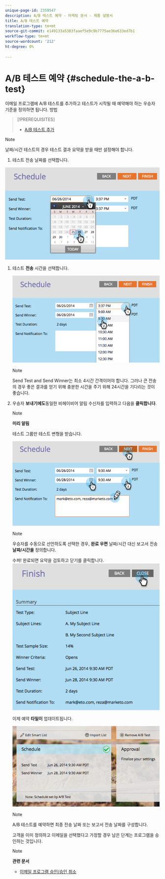 ```yaml
---
unique-page-id: 2359547
description: A/B 테스트 예약 - 마케팅 문서 - 제품 설명서
title: A/B 테스트 예약
translation-type: tm+mt
source-git-commit: e149133a5383faaef5e9c9b7775ae36e633ed7b1
workflow-type: tm+mt
source-wordcount: '212'
ht-degree: 0%

---
```



# A/B 테스트 예약 {#schedule-the-a-b-test}

이메일 프로그램에 A/B 테스트를 추가하고 테스트가 시작될 때 예약해야 하는 우승자 기준을 정의하면 됩니다. 방법

>[!PREREQUISITES]
>
>* [A/B 테스트 추가](add-an-a-b-test.md)

>



>[!NOTE]
>
>날짜/시간 테스트의 경우 테스트 결과 요약을 받을 때만 설정해야 합니다.

1. 테스트 전송 날짜를 선택합니다.

![](assets/image2014-9-12-15-3a59-3a54.png)

1. 테스트 **전송** 시간을 선택합니다.

   ![](assets/image2014-9-12-16-3a0-3a2.png)

   >[!NOTE]
   >
   >Send Test and Send Winner는 최소 4시간 간격이어야 합니다. 그러나 큰 전송의 경우 좋은 결과를 얻기 위해 충분한 시간을 주기 위해 24시간을 기다리는 것이 좋습니다.

1. 우승자 **보내기에도**&#x200B;동일한 비헤이비어 알림 수신자를 입력하고 다음을 **클릭합니다**.

   >[!NOTE]
   >
   >**미리 알림**
   >
   >
   >테스트 그룹만 테스트 변형을 받습니다.

   ![](assets/image2014-9-12-16-3a0-3a12.png)

   >[!NOTE]
   >
   >우승자를 수동으로 선언하도록 선택한 경우, **완료 우편** 날짜/시간 대신 보고서 전송 **날짜/시간을** 정의합니다.

   수퍼! 완료되면 요약을 검토하고 닫기를 클릭합니다.
   ![](assets/image2014-9-12-16-3a1-3a23.png)

   이제 예약 **타일이** 업데이트됩니다.

   ![](assets/image2014-9-12-16-3a1-3a33.png)

   >[!NOTE]
   >
   >A/B 테스트를 예약하면 최종 전송 날짜 또는 보고서 전송 날짜를 구성합니다.

   고객을 이미 정의하고 이메일을 선택했다고 가정할 경우 남은 단계는 프로그램을 승인하는 것입니다.

   >[!NOTE]
   >
   >**관련 문서**
   >
   >    
   >    
   >    * [이메일 프로그램 승인/승인 취소](../../../../../product-docs/email-marketing/email-programs/email-program-actions/approve-unapprove-an-email-program.md)


